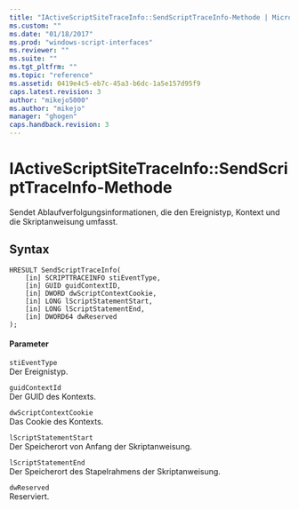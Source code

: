 ```yaml
---
title: "IActiveScriptSiteTraceInfo::SendScriptTraceInfo-Methode | Microsoft Docs"
ms.custom: ""
ms.date: "01/18/2017"
ms.prod: "windows-script-interfaces"
ms.reviewer: ""
ms.suite: ""
ms.tgt_pltfrm: ""
ms.topic: "reference"
ms.assetid: 0419e4c5-eb7c-45a3-b6dc-1a5e157d95f9
caps.latest.revision: 3
author: "mikejo5000"
ms.author: "mikejo"
manager: "ghogen"
caps.handback.revision: 3
---
```

# IActiveScriptSiteTraceInfo::SendScriptTraceInfo-Methode
Sendet Ablaufverfolgungsinformationen, die den Ereignistyp, Kontext und die Skriptanweisung umfasst.  
  
## Syntax  
  
```  
HRESULT SendScriptTraceInfo(   
    [in] SCRIPTTRACEINFO stiEventType,   
    [in] GUID guidContextID,   
    [in] DWORD dwScriptContextCookie,   
    [in] LONG lScriptStatementStart,   
    [in] LONG lScriptStatementEnd,   
    [in] DWORD64 dwReserved   
);   
```  
  
#### Parameter  
 `stiEventType`  
 Der Ereignistyp.  
  
 `guidContextId`  
 Der GUID des Kontexts.  
  
 `dwScriptContextCookie`  
 Das Cookie des Kontexts.  
  
 `lScriptStatementStart`  
 Der Speicherort von Anfang der Skriptanweisung.  
  
 `lScriptStatementEnd`  
 Der Speicherort des Stapelrahmens der Skriptanweisung.  
  
 `dwReserved`  
 Reserviert.